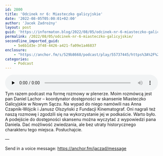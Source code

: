 ```yaml
---
id: 2800
title: 'Odcinek nr 6: Miasteczko galicyjskie'
date: '2022-08-05T05:00:01+02:00'
author: 'Jacek Zadrożny'
layout: post
guid: 'https://informaton.blog/2022/08/05/odcinek-nr-6-miasteczko-galicyjskie/'
permalink: /2022/08/05/odcinek-nr-6-miasteczko-galicyjskie/
secondline_imported_guid:
    - 5e6b1d3e-3f48-4426-a421-fa09e1a46837
enclosure:
    - "https://anchor.fm/s/529b8668/podcast/play/55737445/https%3A%2F%2Fd3ctxlq1ktw2nl.cloudfront.net%2Fproduction%2Fexports%2F529b8668%2F55737445%2Fe713b95178f5f28024316116cd7256b6.m4a\n133\naudio/mpeg\n"
categories:
    - Podcast
---
```


<audio class="wp-audio-shortcode" controls="controls" id="audio-2800-9" preload="none" style="width: 100%;"><source src="https://anchor.fm/s/529b8668/podcast/play/55737445/https%3A%2F%2Fd3ctxlq1ktw2nl.cloudfront.net%2Fproduction%2Fexports%2F529b8668%2F55737445%2Fe713b95178f5f28024316116cd7256b6.m4a?_=9" type="audio/mpeg"></source><https://anchor.fm/s/529b8668/podcast/play/55737445/https%3A%2F%2Fd3ctxlq1ktw2nl.cloudfront.net%2Fproduction%2Fexports%2F529b8668%2F55737445%2Fe713b95178f5f28024316116cd7256b6.m4a></audio>Tym razem podcast ma formę rozmowy w plenerze. Moim rozmówcą jest pan Daniel Lachor – koordynator dostępności w skansenie Miasteczko Galicyjskie w Nowym Sączu. Na wypad do niego namówili nas Anna Czapnik-Wójcik i Janusz Olszyński z Fundacji Kinematograf. Oni nagrali też naszą rozmowę i zgodzili się na wykorzystanie jej w podkaście. Warto było. A podejście do dostępności skansenu można wyczytać z wypowiedzi pana Daniela. Dać możliwość zwiedzania, ale bez utraty historycznego charakteru tego miejsca. Posłuchajcie.

—

Send in a voice message: https://anchor.fm/jaczad/message